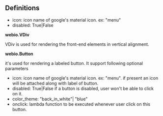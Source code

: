Definitions
----------

- icon: icon name of google's material icon. ex: "menu"
- disabled: True|False

**webio.VDiv**

VDiv is used for rendering the front-end elements in vertical alignment.

**webio.Button**

it's used for rendering a labeled button. It support following optional parameters
 - icon: icon name of google's material icon. ex: "menu".
         if present an icon will be attached along with label of button.
 - disabled: True|False
             if a button is disabled, user won't be able to click on it.
 - color_theme: "back_in_white"| "blue"
 - onclick: lambda function to be executed whenever user click on this button.

